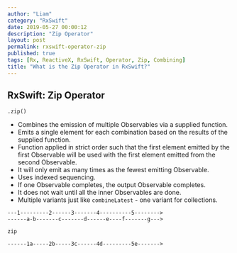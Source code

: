 ```yaml
---
author: "Liam"
category: "RxSwift"
date: 2019-05-27 00:00:12
description: "Zip Operator"
layout: post
permalink: rxswift-operator-zip
published: true
tags: [Rx, ReactiveX, RxSwift, Operator, Zip, Combining]
title: "What is the Zip Operator in RxSwift?"
---
```


## RxSwift: Zip Operator

`.zip()`

- Combines the emission of multiple Observables via a supplied function.
- Emits a single element for each combination based on the results of the supplied function.
- Function applied in strict order such that the first element emitted by the first Observable will be used with the first element emitted from the second Observable.
- It will only emit as many times as the fewest emitting Observable.
- Uses indexed sequencing.
- If one Observable completes, the output Observable completes.
- It does not wait until all the inner Observables are done.
- Multiple variants just like `combineLatest` - one variant for collections.

```
---1---------2------3-------4----------5-------->
------a-b-------c-------d------e----f-------g--->

zip

------1a-----2b-----3c------4d---------5e------->
```
